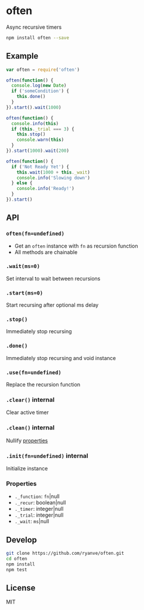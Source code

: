 # often
Async recursive timers

```sh
npm install often --save
```
## Example

```js
var often = require('often')

often(function() {
  console.log(new Date)
  if ('someCondition') {
    this.done()
  }
}).start().wait(1000)

often(function() {
  console.info(this)
  if (this._trial === 3) {
    this.stop()
    console.warn(this)
  }
}).start(1000).wait(200)

often(function() {
  if ('Not Ready Yet') {
    this.wait(1000 + this._wait)
    console.info('Slowing down')
  } else {
    console.info('Ready!')
  }
}).start()
```

## API

### `often(fn=undefined)`
- Get an `often` instance with `fn` as recursion function
- All methods are chainable

### `.wait(ms=0)`
Set interval to wait between recursions

### `.start(ms=0)`
Start recursing after optional ms delay

### `.stop()`
Immediately stop recursing

### `.done()`
Immediately stop recursing and void instance

### `.use(fn=undefined)`
Replace the recursion function

### `.clear()` **internal**
Clear active timer

### `.clean()` **internal**
Nullify [properties](#properties)

### `.init(fn=undefined)` **internal**
Initialize instance

### Properties
- `._function`: `fn`|null
- `._recur`: boolean|null
- `._timer`: integer|null
- `._trial`: integer|null
- `._wait`: `ms`|null

## Develop

```sh
git clone https://github.com/ryanve/often.git
cd often
npm install
npm test
```

## License
MIT
